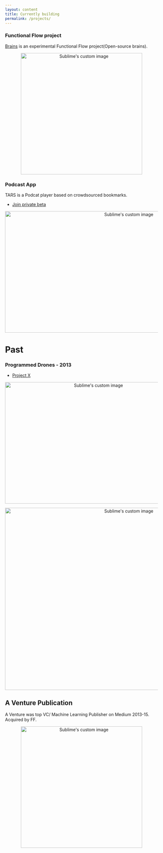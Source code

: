 ```yaml
---
layout: content
title: Currently building 
permalink: /projects/
---
```


### Functional Flow project

[Brains](https://github.com/allenleein/brains) is an experimental Functional Flow project(Open-source brains). 

<p align="center">
  <img width="400" height="400" src="http://lambdageneration.com/wp-content/uploads/2014/10/original-animated.gif" alt="Sublime's custom image"/>
</p>


### Podcast App
TARS is a Podcat player based on crowdsourced bookmarks.

- [ Join private beta ](https://upscri.be/e57947/)


<p align="center">
  <img width="800" height="400" src="https://camo.githubusercontent.com/3566ea6dd45bc6a325f1ac96c37ce1221af8deea/68747470733a2f2f692e696d6775722e636f6d2f464a75397947792e706e67" alt="Sublime's custom image"/>
</p>


# Past 
### Programmed Drones - 2013
- [Project X](https://vimeo.com/111901733)

<p align="center">
  <img width="600" height="400" src="https://media.giphy.com/media/l3mZ5zogGcnzNzbqM/giphy.gif" alt="Sublime's custom image"/>
</p>


<p align="center">
  <img width="800" height="600" src="https://i.imgur.com/pNz5FOm.jpg" alt="Sublime's custom image"/>
</p>



## A Venture Publication
A Venture was top VC/ Machine Learning Publisher on Medium 2013-15. Acquired by FF.

<p align="center">
  <img width="400" height="400" src="https://i.imgur.com/4bY53O8.jpg" alt="Sublime's custom image"/>
</p>


